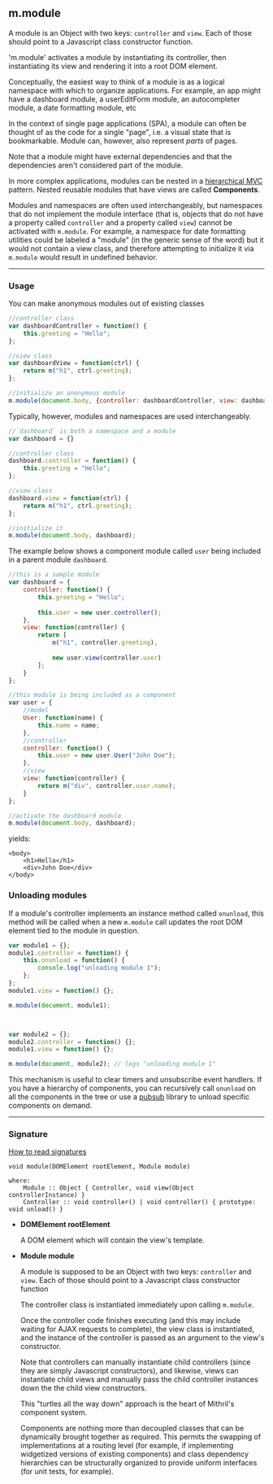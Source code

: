 ## m.module

A module is an Object with two keys: `controller` and `view`. Each of those should point to a Javascript class constructor function.

'm.module' activates a module by instantiating its controller, then instantiating its view and rendering it into a root DOM element.

Conceptually, the easiest way to think of a module is as a logical namespace with which to organize applications. For example, an app might have a dashboard module, a userEditForm module, an autocompleter module, a date formatting module, etc

In the context of single page applications (SPA), a module can often be thought of as the code for a single "page", i.e. a visual state that is bookmarkable. Module can, however, also represent *parts* of pages.

Note that a module might have external dependencies and that the dependencies aren't considered part of the module.

In more complex applications, modules can be nested in a [hierarchical MVC](http://en.wikipedia.org/wiki/Hierarchical_model%E2%80%93view%E2%80%93controller) pattern. Nested reusable modules that have views are called **Components**.

Modules and namespaces are often used interchangeably, but namespaces that do not implement the module interface (that is, objects that do not have a property called `controller` and a property called `view`) cannot be activated with `m.module`. For example, a namespace for date formatting utilities could be labeled a "module" (in the generic sense of the word) but it would not contain a view class, and therefore attempting to initialize it via `m.module` would result in undefined behavior.

---

### Usage

You can make anonymous modules out of existing classes

```javascript
//controller class
var dashboardController = function() {
	this.greeting = "Hello";
};

//view class
var dashboardView = function(ctrl) {
	return m("h1", ctrl.greeting);
};

//initialize an anonymous module
m.module(document.body, {controller: dashboardController, view: dashboardView});
```

Typically, however, modules and namespaces are used interchangeably.

```javascript
//`dashboard` is both a namespace and a module
var dashboard = {}

//controller class
dashboard.controller = function() {
	this.greeting = "Hello";
};

//view class
dashboard.view = function(ctrl) {
	return m("h1", ctrl.greeting);
};

//initialize it
m.module(document.body, dashboard);
```

The example below shows a component module called `user` being included in a parent module `dashboard`.

```javascript
//this is a sample module
var dashboard = {
	controller: function() {
		this.greeting = "Hello";
		
		this.user = new user.controller();
	},
	view: function(controller) {
		return [
			m("h1", controller.greeting),
			
			new user.view(controller.user)
		];
	}
};

//this module is being included as a component
var user = {
	//model
	User: function(name) {
		this.name = name;
	},
	//controller
	controller: function() {
		this.user = new user.User("John Doe");
	},
	//view
	view: function(controller) {
		return m("div", controller.user.name);
	}
};

//activate the dashboard module
m.module(document.body, dashboard);
```

yields:

```markup
<body>
	<h1>Hello</h1>
	<div>John Doe</div>
</body>
```

### Unloading modules

If a module's controller implements an instance method called `onunload`, this method will be called when a new `m.module` call updates the root DOM element tied to the module in question.

```javascript
var module1 = {};
module1.controller = function() {
	this.onunload = function() {
		console.log("unloading module 1");
	};
};
module1.view = function() {};

m.module(document, module1);



var module2 = {};
module2.controller = function() {};
module1.view = function() {};

m.module(document, module2); // logs "unloading module 1"
```

This mechanism is useful to clear timers and unsubscribe event handlers. If you have a hierarchy of components, you can recursively call `onunload` on all the components in the tree or use a [pubsub](http://microjs.com/#pubsub) library to unload specific components on demand.

---

### Signature

[How to read signatures](how-to-read-signatures.md)

```clike
void module(DOMElement rootElement, Module module)

where:
	Module :: Object { Controller, void view(Object controllerInstance) }
	Controller :: void controller() | void controller() { prototype: void unload() }
```

-	**DOMElement rootElement**

	A DOM element which will contain the view's template.
	
-	**Module module**

	A module is supposed to be an Object with two keys: `controller` and `view`. Each of those should point to a Javascript class constructor function
	
	The controller class is instantiated immediately upon calling `m.module`.
	
	Once the controller code finishes executing (and this may include waiting for AJAX requests to complete), the view class is instantiated, and the instance of the controller is passed as an argument to the view's constructor.
	
	Note that controllers can manually instantiate child controllers (since they are simply Javascript constructors), and likewise, views can instantiate child views and manually pass the child controller instances down the the child view constructors.
	
	This "turtles all the way down" approach is the heart of Mithril's component system.
	
	Components are nothing more than decoupled classes that can be dynamically brought together as required. This permits the swapping of implementations at a routing level (for example, if implementing widgetized versions of existing components) and class dependency hierarchies can be structurally organized to provide uniform interfaces (for unit tests, for example).



